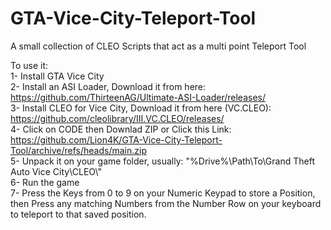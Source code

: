 # GTA-Vice-City-Teleport-Tool  
A small collection of CLEO Scripts that act as a multi point Teleport Tool  

To use it:  
1- Install GTA Vice City  
2- Install an ASI Loader, Download it from here: https://github.com/ThirteenAG/Ultimate-ASI-Loader/releases/  
3- Install CLEO for Vice City, Download it from here (VC.CLEO): https://github.com/cleolibrary/III.VC.CLEO/releases/  
4- Click on CODE then Downlad ZIP or Click this Link: https://github.com/Lion4K/GTA-Vice-City-Teleport-Tool/archive/refs/heads/main.zip     
5- Unpack it on your game folder, usually: "%Drive%\Path\To\Grand Theft Auto Vice City\CLEO\\"  
6- Run the game  
7- Press the Keys from 0 to 9 on your Numeric Keypad to store a Position, then Press any matching Numbers from the Number Row on your keyboard to teleport to that saved position.  
